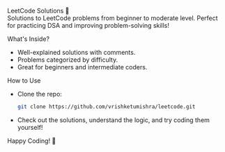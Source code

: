 LeetCode Solutions 🚀  
Solutions to LeetCode problems from beginner to moderate level. Perfect for practicing DSA and improving problem-solving skills!  

What's Inside?  
- Well-explained solutions with comments.  
- Problems categorized by difficulty.  
- Great for beginners and intermediate coders.  

How to Use  
- Clone the repo:  
    ```bash
    git clone https://github.com/vrishketumishra/leetcode.git
    ```
- Check out the solutions, understand the logic, and try coding them yourself!  

Happy Coding! 🎉
